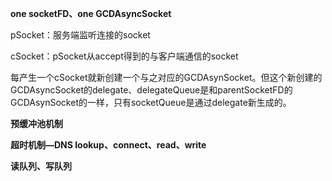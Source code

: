 **one socketFD、one GCDAsyncSocket** 

pSocket：服务端监听连接的socket

cSocket：pSocket从accept得到的与客户端通信的socket

每产生一个cSocket就新创建一个与之对应的GCDAsynSocket。但这个新创建的GCDAsyncSocket的delegate、delegateQueue是和parentSocketFD的GCDAsynSocket的一样，只有socketQueue是通过delegate新生成的。



**预缓冲池机制** 

**超时机制—DNS lookup、connect、read、write**  

**读队列、写队列**  